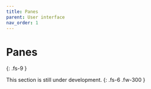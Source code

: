 ```yaml
---
title: Panes
parent: User interface
nav_order: 1
---
```


# Panes
{: .fs-9 }

This section is still under development.
{: .fs-6 .fw-300 }